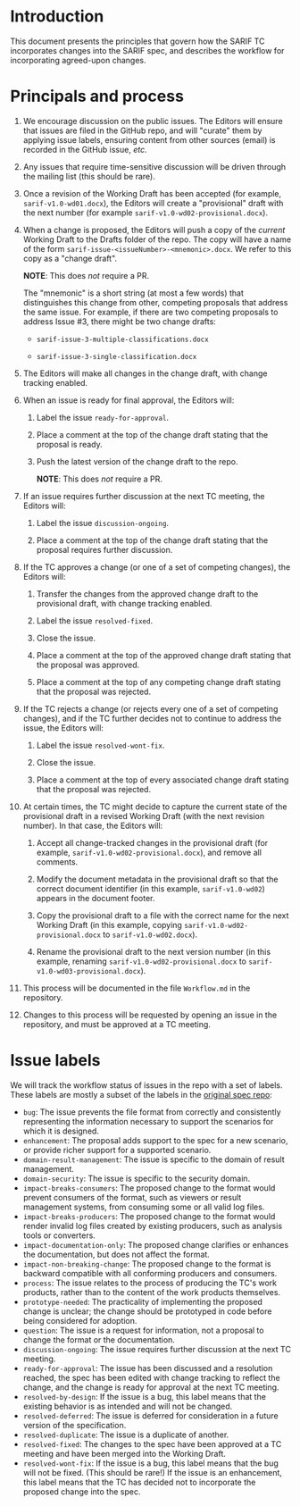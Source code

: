 # Introduction

This document presents the principles that govern how the SARIF TC incorporates changes
into the SARIF spec, and describes the workflow for incorporating agreed-upon changes.

# Principals and process

1. We encourage discussion on the public issues. The Editors will ensure that issues are
filed in the GitHub repo, and will "curate" them by applying issue labels, ensuring
content from other sources (email) is recorded in the GitHub issue, _etc._

1. Any issues that require time-sensitive discussion will be driven through the mailing
list (this should be rare).

1. Once a revision of the Working Draft has been accepted (for example,
`sarif-v1.0-wd01.docx`), the Editors will create a "provisional" draft with the next
number (for example `sarif-v1.0-wd02-provisional.docx`).

1. When a change is proposed, the Editors will push a copy of the _current_ Working Draft
    to the Drafts folder of the repo.
    The copy will have a name of the form `sarif-issue-<issueNumber>-<mnemonic>.docx`.
    We refer to this copy as a "change draft".

    **NOTE**: This does *not* require a PR.

    The "mnemonic" is a short string (at most a few words) that distinguishes
    this change from other, competing proposals that address the same issue.
    For example, if there are two competing proposals to address Issue #&#xfeff;3,
    there might be two change drafts:

    * `sarif-issue-3-multiple-classifications.docx`

    * `sarif-issue-3-single-classification.docx`

1. The Editors will make all changes in the change draft, with change tracking enabled.

1. When an issue is ready for final approval, the Editors will:

    1. Label the issue `ready-for-approval`.

    1. Place a comment at the top of the change draft stating that the proposal is ready.

    1. Push the latest version of the change draft to the repo.

       **NOTE**: This does *not* require a PR.

1. If an issue requires further discussion at the next TC meeting, the Editors will:

    1. Label the issue `discussion-ongoing`.

    1. Place a comment at the top of the change draft stating that the proposal requires
    further discussion.

1. If the TC approves a change (or one of a set of competing changes), the Editors will:

    1. Transfer the changes from the approved change draft to the provisional draft, with change tracking enabled.

    1. Label the issue `resolved-fixed`.

    1. Close the issue.

    1. Place a comment at the top of the approved change draft stating that the proposal was approved.

    1. Place a comment at the top of any competing change draft stating that the proposal was rejected.

1. If the TC rejects a change (or rejects every one of a set of competing changes),
and if the TC further decides not to continue to address the issue, the Editors will:

    1. Label the issue `resolved-wont-fix`.

    1. Close the issue.

    1. Place a comment at the top of every associated change draft stating that the proposal
    was rejected.

1. At certain times, the TC might decide to capture the current state of the provisional draft
in a revised Working Draft (with the next revision number). In that case, the Editors
will:

    1. Accept all change-tracked changes in the provisional draft
    (for example, `sarif-v1.0-wd02-provisional.docx`), and remove all comments.
    
    1. Modify the document metadata in the provisional draft so that the correct document identifier
    (in this example, `sarif-v1.0-wd02`) appears in the document footer.

    1. Copy the provisional draft  to a file with the correct name for the next Working Draft
    (in this example, copying `sarif-v1.0-wd02-provisional.docx` to `sarif-v1.0-wd02.docx`).

    1. Rename the provisional draft to the next version number (in this example,
    renaming `sarif-v1.0-wd02-provisional.docx` to `sarif-v1.0-wd03-provisional.docx`).

1. This process will be documented in the file `Workflow.md` in the repository.

1. Changes to this process will be requested by opening an issue in the repository, and
  must be approved at a TC meeting.

# Issue labels

We will track the workflow status of issues in the repo with a set of labels.
These labels are mostly a subset of the labels in the [original spec repo](https://github.com/sarif-standard/sarif-spec):

- `bug`: The issue prevents the file format from correctly and consistently representing the information necessary to support the scenarios for which it is designed.
- `enhancement`: The proposal adds support to the spec for a new scenario, or provide richer support for a supported scenario.
- `domain-result-management`: The issue is specific to the domain of result management.
- `domain-security`: The issue is specific to the security domain.
- `impact-breaks-consumers`: The proposed change to the format would prevent consumers of the format, such as viewers or result management systems, from consuming some or all valid log files.
- `impact-breaks-producers`: The proposed change to the format would render invalid log files created by existing producers, such as analysis tools or converters.
- `impact-documentation-only`: The proposed change clarifies or enhances the documentation, but does not affect the format.
- `impact-non-breaking-change`: The proposed change to the format is backward compatible with all conforming producers and consumers.
- `process`: The issue relates to the process of producing the TC's work products, rather than to the content of the work products themselves.
- `prototype-needed`: The practicality of implementing the proposed change is unclear; the change should be prototyped in code before being considered for adoption.
- `question`: The issue is a request for information, not a proposal to change the format or the documentation.
- `discussion-ongoing`: The issue requires further discussion at the next TC meeting.
- `ready-for-approval`: The issue has been discussed and a resolution reached, the spec has been edited with change tracking to reflect the change, and the change is ready for approval at the next TC meeting.
- `resolved-by-design`: If the issue is a bug, this label means that the existing behavior is as intended and will not be changed.
- `resolved-deferred`: The issue is deferred for consideration in a future version of the specification.
- `resolved-duplicate`: The issue is a duplicate of another.
- `resolved-fixed`: The changes to the spec have been approved at a TC meeting and have been merged into the Working Draft.
- `resolved-wont-fix`: If the issue is a bug, this label means that the bug will not be fixed. (This should be rare!) If the issue is an enhancement, this label means that the TC has decided not to incorporate the proposed change into the spec.